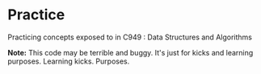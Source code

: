#  Practice
<p>Practicing concepts exposed to in C949 : Data Structures and Algorithms</p>

**Note:** This code may be terrible and buggy. It's just for kicks and learning purposes. Learning kicks. Purposes.